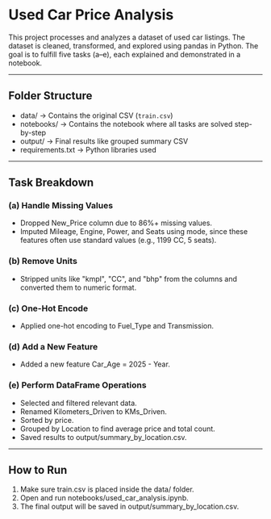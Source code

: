 # Used Car Price Analysis

This project processes and analyzes a dataset of used car listings. The dataset is cleaned, transformed, and explored using pandas in Python. The goal is to fulfill five tasks (a–e), each explained and demonstrated in a notebook.

---

## Folder Structure

- data/ → Contains the original CSV (`train.csv`)
- notebooks/ → Contains the notebook where all tasks are solved step-by-step
- output/ → Final results like grouped summary CSV
- requirements.txt → Python libraries used

---

## Task Breakdown

### (a) Handle Missing Values  
- Dropped New_Price column due to 86%+ missing values.  
- Imputed Mileage, Engine, Power, and Seats using mode, since these features often use standard values (e.g., 1199 CC, 5 seats).

### (b) Remove Units  
- Stripped units like "kmpl", "CC", and "bhp" from the columns and converted them to numeric format.

### (c) One-Hot Encode  
- Applied one-hot encoding to Fuel_Type and Transmission.

### (d) Add a New Feature  
- Added a new feature Car_Age = 2025 - Year.

### (e) Perform DataFrame Operations  
- Selected and filtered relevant data.
- Renamed Kilometers_Driven to KMs_Driven.  
- Sorted by price.  
- Grouped by Location to find average price and total count.  
- Saved results to output/summary_by_location.csv.

---

## How to Run

1. Make sure train.csv is placed inside the data/ folder.
2. Open and run notebooks/used_car_analysis.ipynb.
3. The final output will be saved in output/summary_by_location.csv.